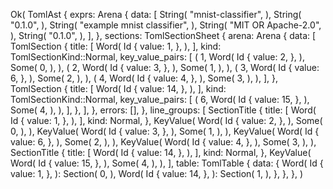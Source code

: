 Ok(
    TomlAst {
        exprs: Arena {
            data: [
                String(
                    "mnist-classifier",
                ),
                String(
                    "0.1.0",
                ),
                String(
                    "example mnist classifier",
                ),
                String(
                    "MIT OR Apache-2.0",
                ),
                String(
                    "0.1.0",
                ),
            ],
        },
        sections: TomlSectionSheet {
            arena: Arena {
                data: [
                    TomlSection {
                        title: [
                            Word(
                                Id {
                                    value: 1,
                                },
                            ),
                        ],
                        kind: TomlSectionKind::Normal,
                        key_value_pairs: [
                            (
                                1,
                                Word(
                                    Id {
                                        value: 2,
                                    },
                                ),
                                Some(
                                    0,
                                ),
                            ),
                            (
                                2,
                                Word(
                                    Id {
                                        value: 3,
                                    },
                                ),
                                Some(
                                    1,
                                ),
                            ),
                            (
                                3,
                                Word(
                                    Id {
                                        value: 6,
                                    },
                                ),
                                Some(
                                    2,
                                ),
                            ),
                            (
                                4,
                                Word(
                                    Id {
                                        value: 4,
                                    },
                                ),
                                Some(
                                    3,
                                ),
                            ),
                        ],
                    },
                    TomlSection {
                        title: [
                            Word(
                                Id {
                                    value: 14,
                                },
                            ),
                        ],
                        kind: TomlSectionKind::Normal,
                        key_value_pairs: [
                            (
                                6,
                                Word(
                                    Id {
                                        value: 15,
                                    },
                                ),
                                Some(
                                    4,
                                ),
                            ),
                        ],
                    },
                ],
            },
            errors: [],
        },
        line_groups: [
            SectionTitle {
                title: [
                    Word(
                        Id {
                            value: 1,
                        },
                    ),
                ],
                kind: Normal,
            },
            KeyValue(
                Word(
                    Id {
                        value: 2,
                    },
                ),
                Some(
                    0,
                ),
            ),
            KeyValue(
                Word(
                    Id {
                        value: 3,
                    },
                ),
                Some(
                    1,
                ),
            ),
            KeyValue(
                Word(
                    Id {
                        value: 6,
                    },
                ),
                Some(
                    2,
                ),
            ),
            KeyValue(
                Word(
                    Id {
                        value: 4,
                    },
                ),
                Some(
                    3,
                ),
            ),
            SectionTitle {
                title: [
                    Word(
                        Id {
                            value: 14,
                        },
                    ),
                ],
                kind: Normal,
            },
            KeyValue(
                Word(
                    Id {
                        value: 15,
                    },
                ),
                Some(
                    4,
                ),
            ),
        ],
        table: TomlTable {
            data: {
                Word(
                    Id {
                        value: 1,
                    },
                ): Section(
                    0,
                ),
                Word(
                    Id {
                        value: 14,
                    },
                ): Section(
                    1,
                ),
            },
        },
    },
)
